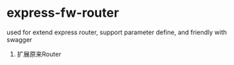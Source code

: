 # express-fw-router
used for extend express router, support parameter define, and friendly with swagger

1. 扩展原来Router